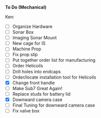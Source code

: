 **To Do (Mechanical)**

Ken:

- [ ] Organize Hardware
- [ ] Sonar Box
- [ ] Imaging Sonar Mount
- [ ] New cage for IS
- [ ] Machine Prop
- [ ] Fix prop slip
- [ ] Put together order list for manufacturing
- [ ] Order Helicoils
- [ ] Drill holes into endcaps
- [ ] Order/locate installation tool for Helicoils
- [X] Change front handle
- [ ] Make Sub7 Great Again!
- [ ] Replace studs for battery lid
- [X] Downward camera case
- [ ] Final Tuning for downward camera case
- [ ] Fix valve box 